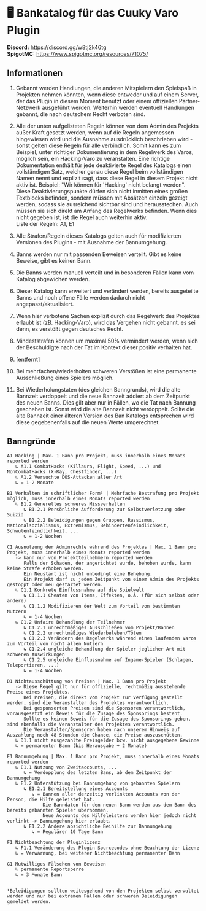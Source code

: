 # 🖥 Bankatalog für das Cuuky Varo Plugin

**Discord:** https://discord.gg/w8tj2k46tg<br/>
**SpigotMC:** https://www.spigotmc.org/resources/71075/

## Informationen
1.   Gebannt werden Handlungen, die anderen Mitspielern den Spielspaß in Projekten nehmen könnten, wenn diese entweder und auf einem Server, der das Plugin in diesem Moment benutzt oder einem offiziellen Partner-Netzwerk ausgeführt werden. Weiterhin werden eventuell Handlungen gebannt, die nach deutschem Recht verboten sind.

2.   Alle der unten aufgelisteten Regeln können von dem Admin des Projekts außer Kraft gesetzt werden, wenn        auf die Regeln angemessen hingewiesen wird und die Ausnahme ausdrücklich beschrieben wird - sonst gelten diese Regeln für alle verbindlich.
     Somit kann es zum Beispiel, unter richtiger Dokumentierung in dem Regelwerk des Varos, möglich sein, ein Hacking-Varo zu veranstalten.
     Eine richtige Dokumentation enthält für jede deaktivierte Regel des Katalogs einen vollständigen Satz, welcher genau
     diese Regel beim vollständigen Namen nennt und explizit sagt, dass diese Regel in diesem Projekt nicht aktiv ist. 
     Beispiel: "Wir können für 'Hacking' nicht belangt werden".
     Diese Deaktivierungspunkte dürfen sich nicht inmitten eines großen Textblocks befinden, sondern müssen mit Absätzen einzeln gezeigt werden, sodass
     sie ausreichend sichtbar sind und herausstechen. Auch müssen sie sich direkt am Anfang des Regelwerks befinden.
     Wenn dies nicht gegeben ist, ist die Regel auch weiterhin aktiv.<br>
     Liste der Regeln: A1, E1

3.   Alle Strafen/Regeln dieses Katalogs gelten auch für modifizierten Versionen des Plugins - mit Ausnahme der Bannumgehung.

4.   Banns werden nur mit passenden Beweisen verteilt. Gibt es keine Beweise, gibt es keinen Bann.

5.   Die Banns werden manuell verteilt und in besonderen Fällen kann vom Katalog abgewichen werden.

6.   Dieser Katalog kann erweitert und verändert werden, bereits ausgeteilte Banns und noch offene Fälle werden dadurch nicht angepasst/aktualisiert.

7.   Wenn hier verbotene Sachen explizit durch das Regelwerk des Projektes erlaubt ist (zB. Hacking-Varo), wird das Vergehen nicht gebannt, es sei denn, es verstößt gegen deutsches Recht.

8.   Mindeststrafen können um maximal 50% vermindert werden, wenn sich der Beschuldigte nach der Tat im Kontext dieser positiv verhalten hat.

9.   [entfernt]

10.  Bei mehrfachen/wiederholten schweren Verstößen ist eine permanente Ausschließung eines Spielers möglich.

11.  Bei Wiederholungstaten (des gleichen Banngrunds), wird die alte Bannzeit verdoppelt und die neue Bannzeit addiert ab dem Zeitpunkt des neuen Banns.
     Dies gilt aber nur in Fällen, wo die Tat nach Bannung geschehen ist. Sonst wird die alte Bannzeit nicht verdoppelt. Sollte die alte Bannzeit einer älteren Version des Ban Katalogs entsprechen wird diese gegebenenfalls auf die neuen Werte umgerechnet.


## Banngründe
```
A1 Hacking | Max. 1 Bann pro Projekt, muss innerhalb eines Monats reported werden
   ↳ A1.1 CombatHacks (Killaura, Flight, Speed, ...) und NonCombatHacks (X-Ray, Chestfinder, ...)
   ↳ A1.2 Versuchte DOS-Attacken aller Art
   ↳ = 1-2 Monate

B1 Verhalten in schriftlicher Form¹ | Mehrfache Bestrafung pro Projekt möglich, muss innerhalb eines Monats reported werden
   ↳ B1.2 Generelles schweres Missverhalten
      ↳ B1.2.1 Persönliche Aufforderung zur Selbstverletzung oder Suizid
      ↳ B1.2.2 Beleidigungen gegen Gruppen, Rassismus, Nationalsozialismus, Extremismus, Behindertenfeindlichkeit, Schwulenfeindlichkeit, ...
      ↳ = 1-2 Wochen

C1 Ausnutzung der Adminrechte während des Projektes | Max. 1 Bann pro Projekt, muss innerhalb eines Monats reported werden
   -> kann nur von Projektteilnehmern reported werden
      Falls der Schaden, der angerichtet wurde, behoben wurde, kann keine Strafe erhoben werden.
      Ein Neustart ist nicht unbedingt eine Behebung.
      Ein Projekt darf zu jedem Zeitpunkt von einem Admin des Projekts gestoppt oder neu gestartet werden.
   ↳ C1.1 Konkrete Einflussnahme auf die Spielwelt
      ↳ C1.1.1 Cheaten von Items, Effekten, o.Ä. (für sich selbst oder andere)
      ↳ C1.1.2 Modifizieren der Welt zum Vorteil von bestimmten Nutzern
      ↳ = 1-4 Wochen
   ↳ C1.2 Unfaire Behandlung der Teilnehmer
      ↳ C1.2.1 unrechtmäßiges Ausschließen vom Projekt/Bannen
      ↳ C1.2.2 unrechtmäßiges Wiederbeleben/Töten
      ↳ C1.2.3 Verändern des Regelwerks während eines laufenden Varos zum Vorteil von nicht allen Nutzern
      ↳ C1.2.4 ungleiche Behandlung der Spieler jeglicher Art mit schweren Auswirkungen
      ↳ C1.2.5 ungleiche Einflussnahme auf Ingame-Spieler (Schlagen, Teleportieren, ...)
      ↳ = 1-4 Wochen

D1 Nichtausschüttung von Preisen | Max. 1 Bann pro Projekt
   -> Diese Regel gilt nur für offizielle, rechtmäßig ausstehende Preise eines Projektes.
      Bei Preisen, die direkt vom Projekt zur Verfügung gestellt werden, sind die Veranstalter des Projektes verantwortlich.
      Bei gesponserten Preisen sind die Sponsoren verantwortlich, vorausgesetzt ein Beweis für die Zusage des Sponsorings besteht.
      Sollte es keinen Beweis für die Zusage des Sponsorings geben, sind ebenfalls die Veranstalter des Projektes verantwortlich.
      Die Veranstalter/Sponsoren haben nach unserem Hinweis auf Auszahlung noch 48 Stunden die Chance, die Preise auszuschütten.
   ↳ D1.1 nicht ausgezahlte Preisgelder bzw. nicht ausgegebene Gewinne
   ↳ = permanenter Bann (bis Herausgabe + 2 Monate)

E1 Bannumgehung | Max. 1 Bann pro Projekt, muss innerhalb eines Monats reported werden
   ↳ E1.1 Nutzung von Zweitaccounts, ...
      ↳ = Verdopplung des letzten Bans, ab dem Zeitpunkt der Bannumgehung
   ↳ E1.2 Unterstützung bei Bannumgehung von gebannten Spielern
      ↳ E1.2.1 Bereitstellung eines Accounts
         ↳ = Bannen aller derzeitig verlinkten Accounts von der Person, die Hilfe geleistet hat.
             Die Banndaten für den neuen Bann werden aus dem Bann des bereits gebannten Spieler übernommen.
             Neue Accounts des Hilfeleisters werden hier jedoch nicht verlinkt -> Bannumgehung hier erlaubt.
      ↳ E1.2.2 Andere absichtliche Beihilfe zur Bannumgehung
         ↳ = Regulärer 10 Tage Bann

F1 Nichtbeachtung der Pluginlizenz
   ↳ F1.1 Veränderung des Plugin Sourcecodes ohne Beachtung der Lizenz
   ↳ = Verwarnung, bei weiterer Nichtbeachtung permanenter Bann

G1 Mutwilliges Fälschen von Beweisen
   ↳ permanente Reportsperre
   ↳ = 3 Monate Bann


¹Beleidigungen sollten weitesgehend von den Projekten selbst verwaltet werden und nur bei extremen Fällen oder schweren Beleidigungen gemeldet werden.
```
